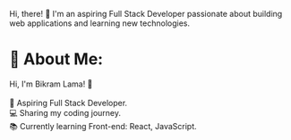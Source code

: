 Hi, there! 👋
I'm an aspiring Full Stack Developer passionate about building web applications and learning new technologies. 

# 💫 About Me:
Hi, I'm Bikram Lama! 👋<br><br>🚀 Aspiring Full Stack Developer.<br>💻 Sharing my coding journey.<br>📚 Currently learning Front-end: React, JavaScript.


